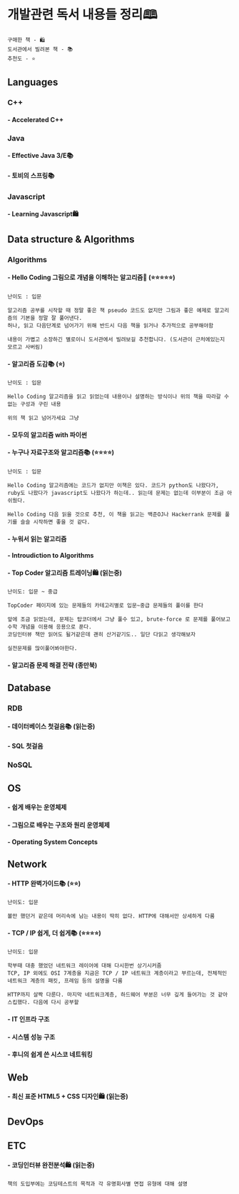 # 개발관련 독서 내용들 정리🕮

```
구매한 책 - 🛍️
도서관에서 빌려본 책 - 📚
추천도 - ⭐
```

## Languages

### C++

#### - Accelerated C++

### Java

#### - Effective Java 3/E📚
#### - 토비의 스프링📚

### Javascript

#### - Learning Javascript🛍️

## Data structure & Algorithms

### Algorithms

#### - Hello Coding 그림으로 개념을 이해하는 알고리즘🛒 (⭐⭐⭐⭐⭐)

```
난이도 : 입문

알고리즘 공부를 시작할 때 정말 좋은 책 pseudo 코드도 없지만 그림과 좋은 예제로 알고리즘의 기본을 정말 잘 풀어낸다.
허나, 읽고 다음단계로 넘어가기 위해 반드시 다음 책을 읽거나 추가적으로 공부해야함

내용이 가볍고 소장하긴 별로이니 도서관에서 빌려보길 추천합니다. (도서관이 근처에있는지 모르고 사버림)
```

#### - 알고리즘 도감📚 (⭐)
```
난이도 : 입문

Hello Coding 알고리즘을 읽고 읽었는데 내용이나 설명하는 방식이나 위의 책을 따라갈 수 없는 구성과 구린 내용

위의 책 읽고 넘어가세요 그냥
```

#### - 모두의 알고리즘 with 파이썬

#### - 누구나 자료구조와 알고리즘📚 (⭐⭐⭐⭐)
```
난이도 : 입문

Hello Coding 알고리즘에는 코드가 없지만 이책은 있다. 코드가 python도 나왔다가, ruby도 나왔다가 javascript도 나왔다가 하는데.. 읽는데 문제는 없는데 이부분이 조금 아쉬웠다.

Hello Coding 다음 읽을 것으로 추천, 이 책을 읽고는 백준OJ나 Hackerrank 문제를 풀기를 슬슬 시작하면 좋을 것 같다.
```

#### - 누워서 읽는 알고리즘

#### - Introudiction to Algorithms

#### - Top Coder 알고리즘 트레이닝🛍️ (읽는중)
```
난이도: 입문 ~ 중급

TopCoder 페이지에 있는 문제들의 카테고리별로 입문~중급 문제들의 풀이를 한다

앞에 조금 읽었는데, 문제는 탑코더에서 그냥 풀수 있고, brute-force 로 문제를 풀어보고 수학 개념을 이용해 응용으로 푼다.
코딩인터뷰 책만 읽어도 될거같은데 괜히 산거같기도.. 일단 다읽고 생각해보자

실전문제를 많이풀어봐야한다.
```

#### - 알고리즘 문제 해결 전략 (종만북)

## Database

### RDB

#### - 데이터베이스 첫걸음📚 (읽는중)

#### - SQL 첫걸음

### NoSQL

## OS

#### - 쉽게 배우는 운영체제
#### - 그림으로 배우는 구조와 원리 운영체제
#### - Operating System Concepts

## Network

#### - HTTP 완벽가이드📚 (⭐⭐)
```
난이도: 입문

볼만 했던거 같은데 머리속에 남는 내용이 딱히 없다. HTTP에 대해서만 상세하게 다룸
```
#### - TCP / IP 쉽게, 더 쉽게📚 (⭐⭐⭐⭐)
```
난이도: 입문

학부때 대충 했었던 네트워크 레이어에 대해 다시한번 상기시커줌
TCP, IP 외에도 OSI 7계층을 지금은 TCP / IP 네트워크 계층이라고 부르는데, 전체적인 네트워크 계층의 패킷, 프레임 등의 설명을 다룸

HTTP까지 살짝 다룬다. 마지막 네트워크계층, 하드웨어 부분은 너무 깊게 들어가는 것 같아 스킵했다. 다음에 다시 공부할 
```
#### - IT 인프라 구조
#### - 시스템 성능 구조
#### - 후니의 쉽게 쓴 시스코 네트워킹

## Web

#### - 최신 표준 HTML5 + CSS 디자인🛍️ (읽는중)

## DevOps

## ETC

#### - 코딩인터뷰 완전분석🛍️ (읽는중)
```
책의 도입부에는 코딩테스트의 목적과 각 유명회사별 면접 유형에 대해 설명
```

